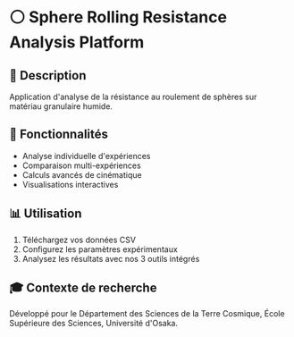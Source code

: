 # ⚪ Sphere Rolling Resistance Analysis Platform

## 🔬 Description
Application d'analyse de la résistance au roulement de sphères sur matériau granulaire humide.

## 🚀 Fonctionnalités
- Analyse individuelle d'expériences
- Comparaison multi-expériences
- Calculs avancés de cinématique
- Visualisations interactives

## 📊 Utilisation
1. Téléchargez vos données CSV
2. Configurez les paramètres expérimentaux
3. Analysez les résultats avec nos 3 outils intégrés

## 🎓 Contexte de recherche
Développé pour le Département des Sciences de la Terre Cosmique, École Supérieure des Sciences, Université d'Osaka.
